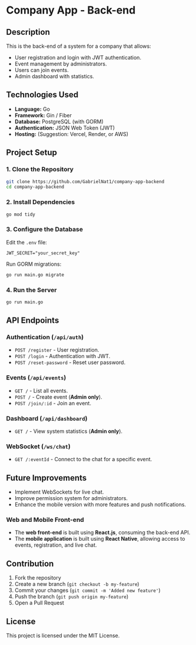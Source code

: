 # Company App - Back-end

## Description
This is the back-end of a system for a company that allows:
- User registration and login with JWT authentication.
- Event management by administrators.
- Users can join events.
- Admin dashboard with statistics.

## Technologies Used
- **Language:** Go
- **Framework:** Gin / Fiber
- **Database:** PostgreSQL (with GORM)
- **Authentication:** JSON Web Token (JWT)
- **Hosting:** (Suggestion: Vercel, Render, or AWS)

## Project Setup

### 1. Clone the Repository
```sh
git clone https://github.com/GabrielNat1/company-app-backend
cd company-app-backend
```

### 2. Install Dependencies
```sh
go mod tidy
```

### 3. Configure the Database
Edit the `.env` file:
```env
JWT_SECRET="your_secret_key"
```

Run GORM migrations:
```sh
go run main.go migrate
```

### 4. Run the Server
```sh
go run main.go
```

## API Endpoints

### **Authentication** (`/api/auth`)
- `POST /register` - User registration.
- `POST /login` - Authentication with JWT.
- `POST /reset-password` - Reset user password.

### **Events** (`/api/events`)
- `GET /` - List all events.
- `POST /` - Create event (**Admin only**).
- `POST /join/:id` - Join an event.

### **Dashboard** (`/api/dashboard`)
- `GET /` - View system statistics (**Admin only**).

### **WebSocket** (`/ws/chat`)
- `GET /:eventId` - Connect to the chat for a specific event.


## Future Improvements
- Implement WebSockets for live chat.
- Improve permission system for administrators.
- Enhance the mobile version with more features and push notifications.
### Web and Mobile Front-end
- The **web front-end** is built using **React.js**, consuming the back-end API.
- The **mobile application** is built using **React Native**, allowing access to events, registration, and live chat.

## Contribution
1. Fork the repository
2. Create a new branch (`git checkout -b my-feature`)
3. Commit your changes (`git commit -m 'Added new feature'`)
4. Push the branch (`git push origin my-feature`)
5. Open a Pull Request

## License
This project is licensed under the MIT License.

